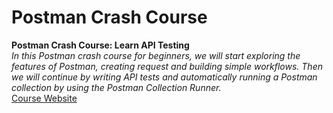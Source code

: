 # Postman Crash Course
**Postman Crash Course: Learn API Testing**  
_In this Postman crash course for beginners, we will start exploring the features of Postman, creating request and building simple workflows. Then we will continue by writing API tests and automatically running a Postman collection by using the Postman Collection Runner._  
[Course Website](https://www.udemy.com/postman-crash-course-for-beginners-learn-rest-api-testing/)  
